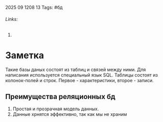 2025 09 1208 13
Tags: #бд 
###### Links: 
1) 
# Заметка
Такие базы даных состоят из таблиц и связей между ними. Для написания используется специальный язык SQL.
Таблицы состоят из колонок-полей и строк. Первое - характеристики, второе - записи.
## Преимущества реляционных бд
1) Простая и прозрачная модель данных. 
2) Данные хрнятся эффективно, так как мы не храним 